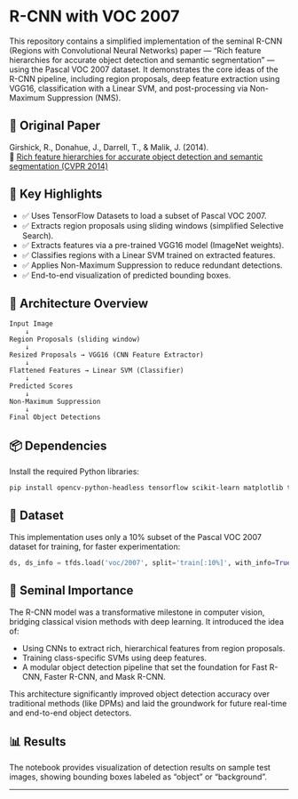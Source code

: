 
# R-CNN with VOC 2007

This repository contains a simplified implementation of the seminal R-CNN (Regions with Convolutional Neural Networks) paper — “Rich feature hierarchies for accurate object detection and semantic segmentation” — using the Pascal VOC 2007 dataset. It demonstrates the core ideas of the R-CNN pipeline, including region proposals, deep feature extraction using VGG16, classification with a Linear SVM, and post-processing via Non-Maximum Suppression (NMS).

## 🔗 Original Paper

Girshick, R., Donahue, J., Darrell, T., & Malik, J. (2014).  
📄 [Rich feature hierarchies for accurate object detection and semantic segmentation (CVPR 2014)](https://arxiv.org/abs/1311.2524)

## 📌 Key Highlights

- ✅ Uses TensorFlow Datasets to load a subset of Pascal VOC 2007.
- ✅ Extracts region proposals using sliding windows (simplified Selective Search).
- ✅ Extracts features via a pre-trained VGG16 model (ImageNet weights).
- ✅ Classifies regions with a Linear SVM trained on extracted features.
- ✅ Applies Non-Maximum Suppression to reduce redundant detections.
- ✅ End-to-end visualization of predicted bounding boxes.

## 🧠 Architecture Overview

```
Input Image
    ↓
Region Proposals (sliding window)
    ↓
Resized Proposals → VGG16 (CNN Feature Extractor)
    ↓
Flattened Features → Linear SVM (Classifier)
    ↓
Predicted Scores
    ↓
Non-Maximum Suppression
    ↓
Final Object Detections
```

## 📦 Dependencies

Install the required Python libraries:
```bash
pip install opencv-python-headless tensorflow scikit-learn matplotlib tensorflow-datasets
```

## 📂 Dataset

This implementation uses only a 10% subset of the Pascal VOC 2007 dataset for training, for faster experimentation:
```python
ds, ds_info = tfds.load('voc/2007', split='train[:10%]', with_info=True, shuffle_files=True)
```

## 🔬 Seminal Importance

The R-CNN model was a transformative milestone in computer vision, bridging classical vision methods with deep learning. It introduced the idea of:
- Using CNNs to extract rich, hierarchical features from region proposals.
- Training class-specific SVMs using deep features.
- A modular object detection pipeline that set the foundation for Fast R-CNN, Faster R-CNN, and Mask R-CNN.

This architecture significantly improved object detection accuracy over traditional methods (like DPMs) and laid the groundwork for future real-time and end-to-end object detectors.

## 📊 Results

The notebook provides visualization of detection results on sample test images, showing bounding boxes labeled as “object” or “background”.

---
